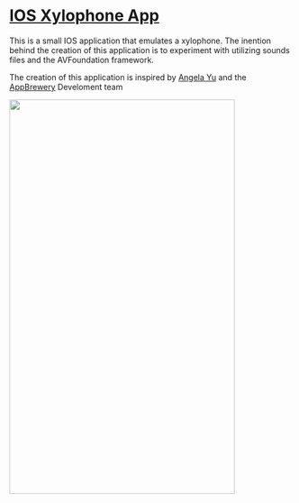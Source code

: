 # <ins>IOS Xylophone App</ins>

This is a small IOS application that emulates a xylophone. The inention behind the creation of this application is to experiment with utilizing sounds files and the AVFoundation framework.

The creation of this application is inspired by [Angela Yu](https://uk.linkedin.com/in/angela-yu-963a584b) and the [AppBrewery](https://www.appbrewery.co/p/ios-course-resources/) Develoment team

<img src="https://i.imgur.com/2z657c8.png" width="400" height="700">

